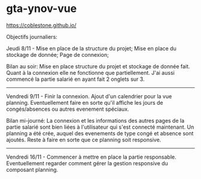 # gta-ynov-vue

https://coblestone.github.io/

Objectifs journaliers:

Jeudi 8/11 - Mise en place de la structure du projet; Mise en place du stockage de donnée; Page de connexion;

Bilan au soir: Mise en place structure du projet et stockage de donnée fait. Quant à la connexion elle ne fonctionne que partiellement. J'ai aussi commencé la partie salarié en ayant fait 2 onglets sur 3.
__________________________________________________________________________________________________________________________________________

Vendredi 9/11 - Finir la connexion. Ajout d'un calendrier pour la vue planning. Eventuellement faire en sorte qu'il affiche les jours de congés/absences ou autres evenement spéciaux.

Bilan mi-journé: La connexion et les informations des autres pages de la partie salarié sont bien liées à l'utilisateur qui s'est connecté maintenant. Un planning a été crée, auquel des evenements de type congé et absence sont ajoutés. Reste à faire en sorte que ce planning soit responsive.
__________________________________________________________________________________________________________________________________________

Vendredi 16/11 - Commencer à mettre en place la partie responsable. Eventuellement regarder comment gérer la gestion responsive du composant planning.
